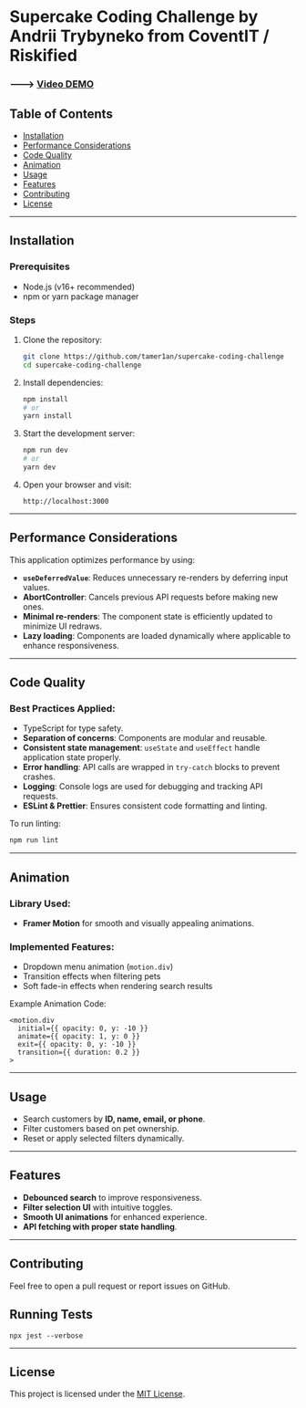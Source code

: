 # Supercake Coding Challenge by Andrii Trybyneko from CoventIT / Riskified 
### ---> [Video DEMO](https://drive.google.com/file/d/1zd-wIOmYCow7nNCEkyGhuB8XFML68eys/view?usp=sharing)

## Table of Contents
- [Installation](#installation)
- [Performance Considerations](#performance-considerations)
- [Code Quality](#code-quality)
- [Animation](#animation)
- [Usage](#usage)
- [Features](#features)
- [Contributing](#contributing)
- [License](#license)

---

## Installation

### Prerequisites
- Node.js (v16+ recommended)
- npm or yarn package manager

### Steps
1. Clone the repository:
   ```sh
   git clone https://github.com/tamer1an/supercake-coding-challenge
   cd supercake-coding-challenge
   ```
2. Install dependencies:
   ```sh
   npm install  
   # or
   yarn install
   ```
3. Start the development server:
   ```sh
   npm run dev  
   # or
   yarn dev
   ```
4. Open your browser and visit:
   ```
   http://localhost:3000
   ```

---

## Performance Considerations

This application optimizes performance by using:
- **`useDeferredValue`**: Reduces unnecessary re-renders by deferring input values.
- **AbortController**: Cancels previous API requests before making new ones.
- **Minimal re-renders**: The component state is efficiently updated to minimize UI redraws.
- **Lazy loading**: Components are loaded dynamically where applicable to enhance responsiveness.

---

## Code Quality

### Best Practices Applied:
- TypeScript for type safety.
- **Separation of concerns**: Components are modular and reusable.
- **Consistent state management**: `useState` and `useEffect` handle application state properly.
- **Error handling**: API calls are wrapped in `try-catch` blocks to prevent crashes.
- **Logging**: Console logs are used for debugging and tracking API requests.
- **ESLint & Prettier**: Ensures consistent code formatting and linting.

To run linting:
```sh
npm run lint
```

---

## Animation

### Library Used:
- **Framer Motion** for smooth and visually appealing animations.

### Implemented Features:
- Dropdown menu animation (`motion.div`)
- Transition effects when filtering pets
- Soft fade-in effects when rendering search results

Example Animation Code:
```tsx
<motion.div
  initial={{ opacity: 0, y: -10 }}
  animate={{ opacity: 1, y: 0 }}
  exit={{ opacity: 0, y: -10 }}
  transition={{ duration: 0.2 }}
>
```

---

## Usage
- Search customers by **ID, name, email, or phone**.
- Filter customers based on pet ownership.
- Reset or apply selected filters dynamically.

---

## Features
- **Debounced search** to improve responsiveness.
- **Filter selection UI** with intuitive toggles.
- **Smooth UI animations** for enhanced experience.
- **API fetching with proper state handling**.

---

## Contributing
Feel free to open a pull request or report issues on GitHub.

## Running Tests

`npx jest --verbose`

---

## License
This project is licensed under the [MIT License](LICENSE).
